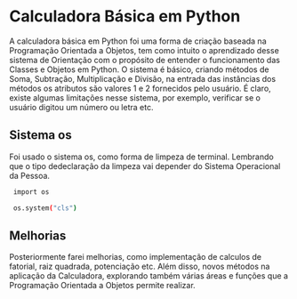 
# Calculadora Básica em Python

A calculadora básica em Python foi uma forma de criação baseada na Programação Orientada a Objetos, tem como intuito o aprendizado desse sistema de Orientação com o propósito de entender o funcionamento das Classes e Objetos em Python. O sistema é básico, criando métodos de Soma, Subtração, Multiplicação e Divisão, na entrada das instâncias dos métodos os atributos são valores 1 e 2 fornecidos pelo usuário. É claro, existe algumas limitações nesse sistema, por exemplo, verificar se o usuário digitou um número ou letra etc. 




## Sistema os

Foi usado o sistema os, como forma de limpeza de terminal. Lembrando que o tipo dedeclaração da limpeza vai depender do Sistema Operacional da Pessoa.

```bash
 import os

 os.system("cls")
```
    
## Melhorias

Posteriormente farei melhorias, como implementação de calculos de fatorial, raiz quadrada, potenciação etc. Além disso, novos métodos na aplicação da Calculadora, explorando também várias áreas e funções que a Programação Orientada a Objetos permite realizar.

